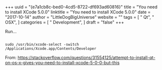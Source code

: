 +++ 
uuid = "{e7a1cb8c-bed0-4cd5-8722-df693ad60816}" 
title = "You need to install XCode 5.0.0" 
linktitle = "You need to install XCode 5.0.0" 
date = "2017-10-14" 
author = "LittleDogBigUniverse"
website = "" 
tags = [ " Qt", " OSX",  ] 
categories = [ " Development",  ] 
draft = "false" 
+++ 

Run...

```less

sudo /usr/bin/xcode-select -switch /Applications/Xcode.app/Contents/Developer 

```

From: https://stackoverflow.com/questions/31554125/attempt-to-install-qt-on-os-x-gives-you-need-to-install-xcode-5-0-0-but-this 
